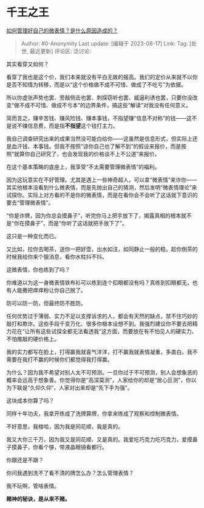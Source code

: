 # 千王之王
[如何管理好自己的微表情？是什么原因造成的？](https://www.zhihu.com/question/617561824/answer/3170022920)

> Author: #0-Anonymity
> Last update: [编辑于 2023-08-17]
> Link:
> Tag: [处世, 最近更新]
> 评论区:
> 泛讨论:

其实看穿又如何？

看穿了我也是这个价，我们本来就没有平白无故的报高。我们的定价从来就不以你是否不知情为转移，而是以“这个价格做不成不可惜、做成了不吃亏”为依据。

所以你虚张声势也罢、旁敲侧击也罢、刺探窃听也罢、威逼利诱也罢，只要你没改变“做不成不可惜、做成不亏本”的边界条件，搞这些“解读”对我没有任何意义。

简而言之，赚辛苦钱、赚风险钱、赚本事钱，不指望赚“信息不对称”的钱——这不是说不赚信息费，而是指**不指望**这个钱打主力。

我自己调查研究出来的成果当然没可能白给你——这虽然是信息形式，但实际上还是血汗钱、本事钱。但我不按照“谅你自己也了解不到”的假设来报价，而是按照“就算你自己研究了，也会发现我的价格谈不上不公道”来报价。

在这个基本策略的底座上，我享受“不太需要管理微表情”的福利。

因为这玩意实在不好管理。尤其是遇上一些神奇超人，可以拿“微表情”来诈你——其实他根本没看到什么微表情，而是先抛出自己的猜测，然后发明“微表情理论”来试探你。实际上对方看的不是你的微表情，而是在看你会不会听了这话就下意识的要去“管理微表情”。

“你是诈牌，因为你总会摸鼻子”，听完你马上把手放下了，揭露真相的根本就不是“你在摸鼻子”，而是“你听了这话就把手放下了”。

这只是一种变化而已。

又比如，拉你去喝茶，送你一把好壶，出水如注，如同静止一般的稳。趁你倒茶的时候我给你来个狠消息，看你水柱抖不抖。

这微表情，你也练到了吗？

你难道以为这一身微表情铁布衫可以练到连个扣眼都没有吗？真练到扣眼都无，也有人能撒把痒痒粉让你自己脱了。

防可以防一防，但最终防不胜防。

任何优势过于薄弱、实力不足以支撑诉求的人，都会有天然的缺点，禁不住巧妙的敲打和欺诈。这些手段千变万化、很多你根本设想不到。我强烈建议你不要去把精力花在“让所有这些试探全都无法看透我”这方面，而要放在有不怕见人的硬实力、不怕推敲的硬价格上。

我的实力都写在脸上，打得赢我就喜气洋洋，打不赢我就表情凝重，多直白。我不需要在我打不赢的时候你们都觉得我打得赢。

为什么？因为我不希望对别人太不可预测。一旦你过于不可预测，别人会想象恶的概率会远高于想象善。你觉得你是“高深莫测”，人家给你的却是“居心叵测”，你以为下联是“久仰久仰”，人家对出来却是“先下手为强”。

这块成本你算了吗？

同样十年功夫，我拿开练成了洗牌算牌，你拿来练成了观察和控制微表情。

不好意思，我梭哈，因为我是同花顺，我是真的。

我又大你三千万，因为我又是同花顺、又是真的。我爱吃巧克力吃巧克力，爱摸鼻子摸鼻子，你看个够，带液晶眼镜看都行。

你跟还是不跟？

你问我遇到洗不了看不清的牌怎么办？怎么管理表情？

我不玩啊，管啥表情。

**赌神的秘诀，是从来不赌。**